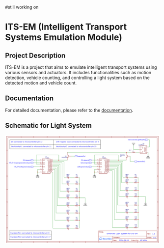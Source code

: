 #still working on

# ITS-EM (Intelligent Transport Systems Emulation Module)

## Project Description
ITS-EM is a project that aims to emulate intelligent transport systems using various sensors and actuators. It includes functionalities such as motion detection, vehicle counting, and controlling a light system based on the detected motion and vehicle count.

## Documentation
For detailed documentation, please refer to the [documentation](Documents/ITS-EM%20Formal%20Report.docx).

## Schematic for Light System
![Schematic for Light System](utils/Schematic_ITS_Light_System_2024-04-19.png)
